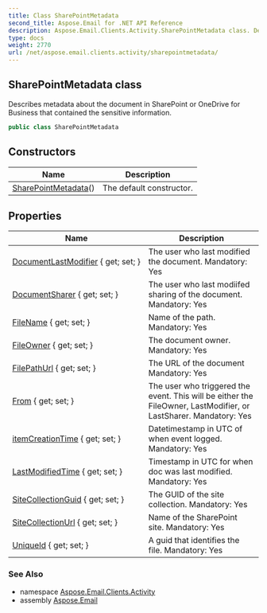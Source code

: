 ```yaml
---
title: Class SharePointMetadata
second_title: Aspose.Email for .NET API Reference
description: Aspose.Email.Clients.Activity.SharePointMetadata class. Describes metadata about the document in SharePoint or OneDrive for Business that contained the sensitive information
type: docs
weight: 2770
url: /net/aspose.email.clients.activity/sharepointmetadata/
---
```

## SharePointMetadata class

Describes metadata about the document in SharePoint or OneDrive for Business that contained the sensitive information.

```csharp
public class SharePointMetadata
```

## Constructors

| Name | Description |
| --- | --- |
| [SharePointMetadata](sharepointmetadata/)() | The default constructor. |

## Properties

| Name | Description |
| --- | --- |
| [DocumentLastModifier](../../aspose.email.clients.activity/sharepointmetadata/documentlastmodifier/) { get; set; } | The user who last modified the document. Mandatory: Yes |
| [DocumentSharer](../../aspose.email.clients.activity/sharepointmetadata/documentsharer/) { get; set; } | The user who last modiifed sharing of the document. Mandatory: Yes |
| [FileName](../../aspose.email.clients.activity/sharepointmetadata/filename/) { get; set; } | Name of the path. Mandatory: Yes |
| [FileOwner](../../aspose.email.clients.activity/sharepointmetadata/fileowner/) { get; set; } | The document owner. Mandatory: Yes |
| [FilePathUrl](../../aspose.email.clients.activity/sharepointmetadata/filepathurl/) { get; set; } | The URL of the document Mandatory: Yes |
| [From](../../aspose.email.clients.activity/sharepointmetadata/from/) { get; set; } | The user who triggered the event. This will be either the FileOwner, LastModifier, or LastSharer. Mandatory: Yes |
| [itemCreationTime](../../aspose.email.clients.activity/sharepointmetadata/itemcreationtime/) { get; set; } | Datetimestamp in UTC of when event logged. Mandatory: Yes |
| [LastModifiedTime](../../aspose.email.clients.activity/sharepointmetadata/lastmodifiedtime/) { get; set; } | Timestamp in UTC for when doc was last modified. Mandatory: Yes |
| [SiteCollectionGuid](../../aspose.email.clients.activity/sharepointmetadata/sitecollectionguid/) { get; set; } | The GUID of the site collection. Mandatory: Yes |
| [SiteCollectionUrl](../../aspose.email.clients.activity/sharepointmetadata/sitecollectionurl/) { get; set; } | Name of the SharePoint site. Mandatory: Yes |
| [UniqueId](../../aspose.email.clients.activity/sharepointmetadata/uniqueid/) { get; set; } | A guid that identifies the file. Mandatory: Yes |

### See Also

* namespace [Aspose.Email.Clients.Activity](../../aspose.email.clients.activity/)
* assembly [Aspose.Email](../../)


